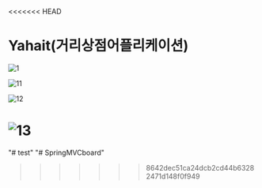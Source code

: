 <<<<<<< HEAD
# Yahait(거리상점어플리케이션)

![1](https://user-images.githubusercontent.com/32234263/51357873-3dabd000-1b04-11e9-9d5e-ebb142ff5396.PNG)

![11](https://user-images.githubusercontent.com/32234263/51357919-6e8c0500-1b04-11e9-9837-32abb293214a.PNG)

![12](https://user-images.githubusercontent.com/32234263/51357951-90858780-1b04-11e9-9204-677522ceca71.PNG)

![13](https://user-images.githubusercontent.com/32234263/51357973-a98e3880-1b04-11e9-9ff5-68829602f229.PNG)
=======
"# test" 
"# SpringMVCboard" 
>>>>>>> 8642dec51ca24dcb2cd44b63282471d148f0f949
